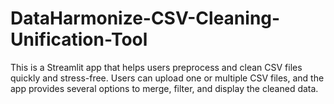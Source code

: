 # DataHarmonize-CSV-Cleaning-Unification-Tool
This is a Streamlit app that helps users preprocess and clean CSV files quickly and stress-free. Users can upload one or multiple CSV files, and the app provides several options to merge, filter, and display the cleaned data.
